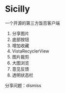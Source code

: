 # Sicilly

一个开源的第三方饭否客户端

1. 分享图片
2. 底部按钮
3. 增加收藏
4. VistaRecyclerView
5. 图片裁剪
6. 大图浏览
7. 意见反馈
8. 透明状态栏


分享问题：dismiss
